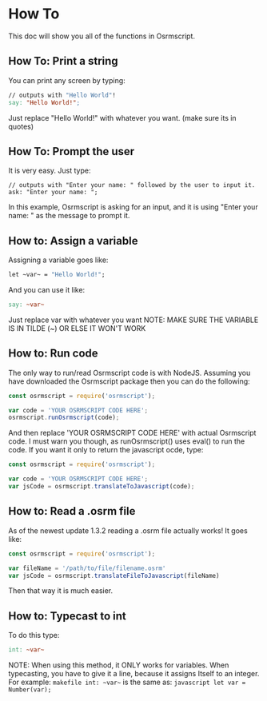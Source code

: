 # How To

This doc will show you all of the functions in Osrmscript.

## How To: Print a string

You can print any screen by typing:

```makefile
// outputs with "Hello World"!
say: "Hello World!";
```

Just replace "Hello World!" with whatever you want. (make sure its in quotes)

## How To: Prompt the user

It is very easy. Just type:

```text
// outputs with "Enter your name: " followed by the user to input it.
ask: "Enter your name: ";
```

In this example, Osrmscript is asking for an input, and it is using "Enter your name: " as the message to prompt it.

## How to: Assign a variable

Assigning a variable goes like:

```makefile
let ~var~ = "Hello World!";
```

And you can use it like:

```makefile
say: ~var~
```

Just replace var with whatever you want
NOTE: MAKE SURE THE VARIABLE IS IN TILDE (~) OR ELSE IT WON'T WORK

## How to: Run code

The only way to run/read Osrmscript code is with NodeJS. Assuming you have downloaded the Osrmscript package then you can do the following:

```javascript
const osrmscript = require('osrmscript');

var code = 'YOUR OSRMSCRIPT CODE HERE';
osrmscript.runOsrmscript(code);
```

And then replace 'YOUR OSRMSCRIPT CODE HERE' with actual Osrmscript code. I must warn you though, as runOsrmscript() uses eval() to run the code. If you want it only to return the javascript ocde, type:

```javascript
const osrmscript = require('osrmscript');

var code = 'YOUR OSRMSCRIPT CODE HERE';
var jsCode = osrmscript.translateToJavascript(code);
```

## How to: Read a .osrm file

As of the newest update 1.3.2 reading a .osrm file actually works! It goes like:

```javascript
const osrmscript = require('osrmscript');

var fileName = '/path/to/file/filename.osrm'
var jsCode = osrmscript.translateFileToJavascript(fileName)
```

Then that way it is much easier.

## How to: Typecast to int

To do this type:

```makefile
int: ~var~
```

NOTE: When using this method, it ONLY works for variables. When typecasting, you have to give it a line, because it assigns Itself to an integer. For example: `makefile int: ~var~` is the same as: `javascript let var = Number(var);`
